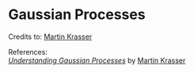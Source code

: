 # Gaussian Processes

Credits to: [Martin Krasser](https://github.com/krasserm)

References:\
[*Understanding Gaussian Processes*](http://krasserm.github.io/2018/03/19/gaussian-processes/) by [Martin Krasser](https://github.com/krasserm)